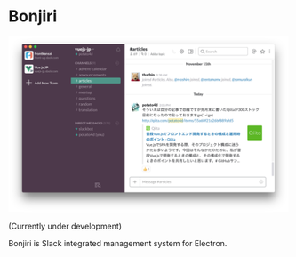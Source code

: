 # Bonjiri

![Image](./raw_resources/screenshot.png)

(Currently under development)

Bonjiri is Slack integrated management system for Electron.
